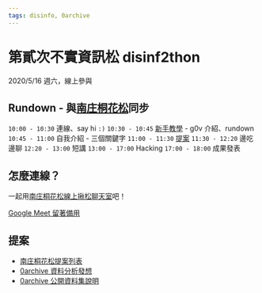 ```yaml
---
tags: disinfo, 0archive
---
```

# 第貳次不實資訊松 disinf2thon

2020/5/16 週六，線上參與

## Rundown - 與[南庄桐花松](https://g0v.hackmd.io/kmcWmTbeQ-OZSiZouuFZcw)同步

`10:00 - 10:30` 連線、say hi `:)`
`10:30 - 10:45` [新手教學](https://docs.google.com/presentation/d/1fxIp7vB2TmVP5FXFboEpUh3p-gX4wOdlEhATxfsGGZM/edit?usp=sharing) - g0v 介紹、rundown
`10:45 - 11:00` 自我介紹 - 三個關鍵字
`11:00 - 11:30` [提案](https://docs.google.com/spreadsheets/d/1ifSlRSLUEg-P8rGVEtZN_55xFCDw6IyHEU0ojpmFWIA/edit?usp=sharing)
`11:30 - 12:20` 邊吃邊聊
`12:20 - 13:00` 短講
`13:00 - 17:00` Hacking
`17:00 - 18:00` 成果發表

## 怎麼連線？

一起用[南庄桐花松線上揪松聊天室](https://jitsi.jothon.online/tungflowerthon)吧！

[Google Meet 留著備用](https://meet.google.com/yju-ttat-uv)

## 提案

- [南庄桐花松提案列表](https://docs.google.com/spreadsheets/d/1ifSlRSLUEg-P8rGVEtZN_55xFCDw6IyHEU0ojpmFWIA/edit?usp=sharing)
- [0archive 資料分析發想](https://g0v.hackmd.io/@chihao/0archive/https%3A%2F%2Fg0v.hackmd.io%2F0dgzUnjSSo-iKV7I8j6yIg)
- [0archive 公開資料集說明](https://g0v.hackmd.io/MuBbS3NkSXa7pNTFdX4MKw#%E5%85%AC%E9%96%8B%E8%B3%87%E6%96%99%E9%9B%860)

